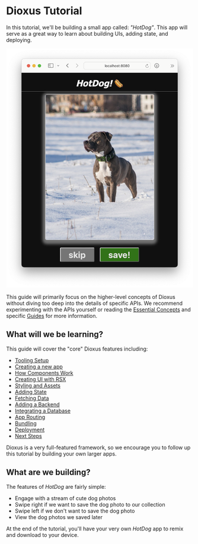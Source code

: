 # Dioxus Tutorial

In this tutorial, we'll be building a small app called: *"HotDog"*. This app will serve as a great way to learn about building UIs, adding state, and deploying.

![Photo of HotDog](/assets/06_docs/dog_app_styled.png)

This guide will primarily focus on the higher-level concepts of Dioxus without diving too deep into the details of specific APIs. We recommend experimenting with the APIs yourself or reading the [Essential Concepts](../essentials/index.md) and specific [Guides](guides/index.md) for more information.

## What will we be learning?

This guide will cover the "core" Dioxus features including:

- [Tooling Setup](tooling.md)
- [Creating a new app](new_app.md)
- [How Components Work](component.md)
- [Creating UI with RSX](rsx.md)
- [Styling and Assets](assets.md)
- [Adding State](state.md)
- [Fetching Data](data_fetching.md)
- [Adding a Backend](backend.md)
- [Integrating a Database](databases.md)
- [App Routing](routing.md)
- [Bundling](bundle.md)
- [Deployment](deploy.md)
- [Next Steps](next_steps.md)

Dioxus is a very full-featured framework, so we encourage you to follow up this tutorial by building your own larger apps.

## What are we building?

The features of *HotDog* are fairly simple:

- Engage with a stream of cute dog photos
- Swipe right if we want to save the dog photo to our collection
- Swipe left if we don't want to save the dog photo
- View the dog photos we saved later

At the end of the tutorial, you'll have your very own *HotDog* app to remix and download to your device.

